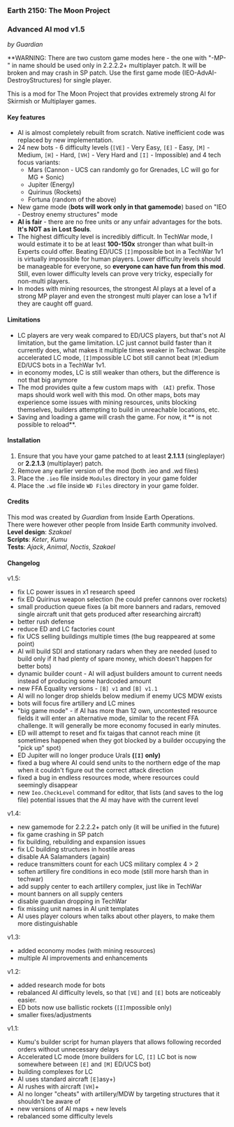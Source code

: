 ### Earth 2150: The Moon Project
### Advanced AI mod v1.5
*by Guardian*

**WARNING: There are two custom game modes here - the one with "-MP-" in name should be used only in 2.2.2.2+ multiplayer patch. It will be broken and may crash in SP patch. Use the first game mode (IEO-AdvAI-DestroyStructures) for single player.

This is a mod for The Moon Project that provides extremely strong AI for Skirmish or Multiplayer games.
#### Key features
- AI is almost completely rebuilt from scratch. Native inefficient code was replaced by new implementation.
- 24 new bots - 6 difficulty levels (`[VE]` - Very Easy, `[E]` - Easy, `[M]` - Medium, `[H]` - Hard, `[VH]` - Very Hard and `[I]` - Impossible) and 4 tech focus variants:
   - Mars (Cannon - UCS can randomly go for Grenades, LC will go for MG + Sonic)
   - Jupiter (Energy)
   - Quirinus (Rockets)
   - Fortuna (random of the above)
- New game mode (**bots will work only in that gamemode**) based on "IEO - Destroy enemy structures" mode
- **AI is fair** - there are no free units or any unfair advantages for the bots. **It's NOT as in Lost Souls**.
- The highest difficulty level is incredibly difficult. In TechWar mode, I would estimate it to be at least **100-150x** stronger
  than what built-in Experts could offer. Beating ED/UCS `[I]`mpossible bot in a TechWar 1v1 is virtually impossible for human 
  players. Lower difficulty levels should be manageable for everyone, so **everyone can have fun from this mod**.
  Still, even lower difficulty levels can prove very tricky, especially for non-multi players.
- In modes with mining resources, the strongest AI plays at a level of a strong MP player and even the strongest multi player can lose a 1v1 if they are caught off guard.

#### Limitations
- LC players are very weak compared to ED/UCS players, but that's not AI limitation, but the game limitation.
  LC just cannot build faster than it currently does, what makes it multiple times weaker in Techwar.
  Despite accelerated LC mode, `[I]`mpossible LC bot still cannot beat `[M]`edium ED/UCS bots in a TechWar 1v1.
- in economy modes, LC is still weaker than others, but the difference is not that big anymore
- The mod provides quite a few custom maps with ` (AI)` prefix. Those maps should work well with this mod.
  On other maps, bots may experience some issues with mining resources, units blocking themselves,
  builders attempting to build in unreachable locations, etc.
- Saving and loading a game will crash the game. For now, it ** is not possible to reload**.

#### Installation
1. Ensure that you have your game patched to at least **2.1.1.1** (singleplayer) or **2.2.1.3** (multiplayer) patch.
2. Remove any earlier version of the mod (both .ieo and .wd files)
3. Place the `.ieo` file inside `Modules` directory in your game folder
4. Place the `.wd` file inside `WD Files` directory in your game folder.

#### Credits
This mod was created by *Guardian* from Inside Earth Operations. <br/>
There were however other people from Inside Earth community involved. <br/>
**Level design**: *Szakael* <br/>
**Scripts**: *Keter*, *Kumu* <br/>
**Tests**: *Ajack*, *Animal*, *Noctis*, *Szakael*

#### Changelog
v1.5:
- fix LC power issues in x1 research speed
- fix ED Quirinus weapon selection (he could prefer cannons over rockets)
- small production queue fixes (a bit more banners and radars, removed single aircraft unit that gets produced after researching aircraft)
- better rush defense
- reduce ED and LC factories count
- fix UCS selling buildings multiple times (the bug reappeared at some point)
- AI will build SDI and stationary radars when they are needed (used to build only if it had plenty of spare money, which doesn't happen for better bots)
- dynamic builder count - AI will adjust builders amount to current needs instead of producing some hardcoded amount
- new FFA Equality versions - `[B] v1` and `[B] v1.1`
- AI will no longer drop shields below medium if enemy UCS MDW exists
- bots will focus fire artillery and LC mines
- "big game mode" - if AI has more than 12 own, uncontested resource fields it will enter an alternative mode, similar to the recent FFA challenge. It will generally be more economy focused in early minutes.
- ED will attempt to reset and fix taigas that cannot reach mine (it sometimes happened when they got blocked by a builder occupying the "pick up" spot)
- ED Jupiter will no longer produce Urals **(`[I]` only)**
- fixed a bug where AI could send units to the northern edge of the map when it couldn't figure out the correct attack direction
- fixed a bug in endless resources mode, where resources could seemingly disappear
- new `Ieo.CheckLevel` command for editor, that lists (and saves to the log file) potential issues that the AI may have with the current level

v1.4:
- new gamemode for 2.2.2.2+ patch only (it will be unified in the future)
- fix game crashing in SP patch
- fix building, rebuilding and expansion issues
- fix LC building structures in hostile areas
- disable AA Salamanders (again)
- reduce transmitters count for each UCS military complex 4 > 2
- soften artillery fire conditions in eco mode (still more harsh than in techwar)
- add supply center to each artillery complex, just like in TechWar
- mount banners on all supply centers
- disable guardian dropping in TechWar
- fix missing unit names in AI unit templates
- AI uses player colours when talks about other players, to make them more distinguishable

v1.3:
- added economy modes (with mining resources)
- multiple AI improvements and enhancements

v1.2:
- added research mode for bots
- rebalanced AI difficulty levels, so that `[VE]` and `[E]` bots are noticeably easier.
- ED bots now use ballistic rockets (`[I]`mpossible only)
- smaller fixes/adjustments

v1.1:
- Kumu's builder script for human players that allows following recorded orders without unnecessary delays
- Accelerated LC mode (more builders for LC, `[I]` LC bot is now somewhere between `[E]` and `[M]` ED/UCS bot)
- building complexes for LC
- AI uses standard aircraft `[E]`asy+)
- AI rushes with aircraft `[VH]`+
- AI no longer "cheats" with artillery/MDW by targeting structures that it shouldn't be aware of
- new versions of AI maps + new levels
- rebalanced some difficulty levels
